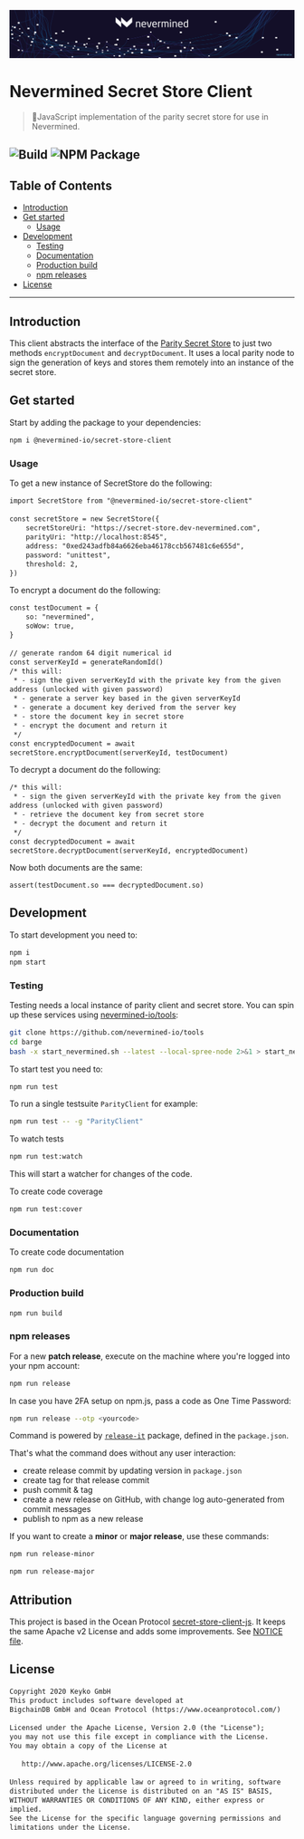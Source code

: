 [![banner](https://raw.githubusercontent.com/nevermined-io/assets/main/images/logo/banner_logo.png)](https://nevermined.io)

# Nevermined Secret Store Client
> 🔑JavaScript implementation of the parity secret store for use in Nevermined.

![Build](https://github.com/nevermined-io/secret-store-client-js/workflows/Build/badge.svg)
![NPM Package](https://github.com/nevermined-io/secret-store-client-js/workflows/NPM%20Release/badge.svg)
---

## Table of Contents

- [Introduction](#introduction)
- [Get started](#get-started)
   - [Usage](#usage)
- [Development](#development)
   - [Testing](#testing)
   - [Documentation](#documentation)
   - [Production build](#production-build)
   - [npm releases](#npm-releases)
- [License](#license)

---

## Introduction

This client abstracts the interface of the [Parity Secret Store](https://wiki.parity.io/Secret-Store) to just two methods `encryptDocument` and `decryptDocument`. It uses a local parity node to sign the generation of keys and stores them remotely into an instance of the secret store.

## Get started

Start by adding the package to your dependencies:

```bash
npm i @nevermined-io/secret-store-client
```

### Usage

To get a new instance of SecretStore do the following:

```ecmascript 6
import SecretStore from "@nevermined-io/secret-store-client"

const secretStore = new SecretStore({
    secretStoreUri: "https://secret-store.dev-nevermined.com", 
    parityUri: "http://localhost:8545",
    address: "0xed243adfb84a6626eba46178ccb567481c6e655d",
    password: "unittest",
    threshold: 2,
})
```

To encrypt a document do the following:

```ecmascript 6
const testDocument = {
    so: "nevermined",
    soWow: true,
}

// generate random 64 digit numerical id
const serverKeyId = generateRandomId()
/* this will:
 * - sign the given serverKeyId with the private key from the given address (unlocked with given password)
 * - generate a server key based in the given serverKeyId
 * - generate a document key derived from the server key
 * - store the document key in secret store
 * - encrypt the document and return it
 */
const encryptedDocument = await secretStore.encryptDocument(serverKeyId, testDocument)
```

To decrypt a document do the following:

```ecmascript 6
/* this will:
 * - sign the given serverKeyId with the private key from the given address (unlocked with given password)
 * - retrieve the document key from secret store
 * - decrypt the document and return it
 */
const decryptedDocument = await secretStore.decryptDocument(serverKeyId, encryptedDocument)
```

Now both documents are the same:

```ecmascript 6
assert(testDocument.so === decryptedDocument.so)
```

## Development

To start development you need to:

```bash
npm i
npm start
```

### Testing

Testing needs a local instance of parity client and secret store. You can spin up these services using [nevermined-io/tools](https://github.com/nevermined-io/tools):
```bash
git clone https://github.com/nevermined-io/tools
cd barge
bash -x start_nevermined.sh --latest --local-spree-node 2>&1 > start_nevermined.log &
```

To start test you need to:

```bash
npm run test
```

To run a single testsuite `ParityClient` for example:

```bash
npm run test -- -g "ParityClient"
```

To watch tests

```bash
npm run test:watch
```

This will start a watcher for changes of the code.

To create code coverage
```bash
npm run test:cover
```

### Documentation

To create code documentation
```bash
npm run doc
```

### Production build

```bash
npm run build
```

### npm releases

For a new **patch release**, execute on the machine where you're logged into your npm account:

```bash
npm run release
```

In case you have 2FA setup on npm.js, pass a code as One Time Password:

```bash
npm run release --otp <yourcode>
```

Command is powered by [`release-it`](https://github.com/webpro/release-it) package, defined in the `package.json`.

That's what the command does without any user interaction:

- create release commit by updating version in `package.json`
- create tag for that release commit
- push commit & tag
- create a new release on GitHub, with change log auto-generated from commit messages
- publish to npm as a new release

If you want to create a **minor** or **major release**, use these commands:

```bash
npm run release-minor
```

```bash
npm run release-major
```

## Attribution

This project is based in the Ocean Protocol [secret-store-client-js](https://github.com/oceanprotocol/secret-store-client-js).
It keeps the same Apache v2 License and adds some improvements. See [NOTICE file](NOTICE).

## License

```
Copyright 2020 Keyko GmbH
This product includes software developed at
BigchainDB GmbH and Ocean Protocol (https://www.oceanprotocol.com/)

Licensed under the Apache License, Version 2.0 (the "License");
you may not use this file except in compliance with the License.
You may obtain a copy of the License at

   http://www.apache.org/licenses/LICENSE-2.0

Unless required by applicable law or agreed to in writing, software
distributed under the License is distributed on an "AS IS" BASIS,
WITHOUT WARRANTIES OR CONDITIONS OF ANY KIND, either express or implied.
See the License for the specific language governing permissions and
limitations under the License.
```